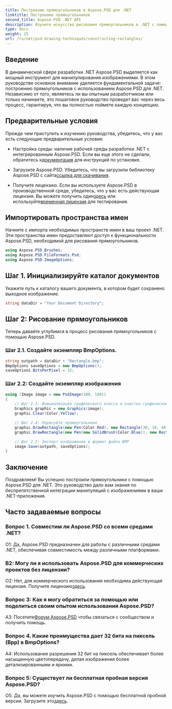 ```yaml
---
title: Построение прямоугольников в Aspose.PSD для .NET
linktitle: Построение прямоугольников
second_title: Aspose.PSD .NET API
description: Изучите искусство рисования прямоугольников в .NET с помощью Aspose.PSD. Следуйте нашему пошаговому руководству для бесшовной интеграции. Улучшите свою игру по манипулированию изображениями без особых усилий.
type: docs
weight: 15
url: /ru/net/psd-drawing-techniques/constructing-rectangles/
---
```

## Введение

В динамической сфере разработки .NET Aspose.PSD выделяется как мощный инструмент для манипулирования изображениями. В этом руководстве основное внимание уделяется фундаментальной задаче: построению прямоугольников с использованием Aspose.PSD для .NET. Независимо от того, являетесь ли вы опытным разработчиком или только начинаете, это пошаговое руководство проведет вас через весь процесс, гарантируя, что вы полностью поймете каждую концепцию.

## Предварительные условия

Прежде чем приступить к изучению руководства, убедитесь, что у вас есть следующие предварительные условия:

-  Настройка среды: наличие рабочей среды разработки .NET с интегрированным Aspose.PSD. Если вы еще этого не сделали, обратитесь к[документация](https://reference.aspose.com/psd/net/) для инструкций по установке.

-  Загрузите Aspose.PSD. Убедитесь, что вы загрузили библиотеку Aspose.PSD с сайта[ссылка для скачивания](https://releases.aspose.com/psd/net/).

-  Получите лицензию. Если вы используете Aspose.PSD в производственной среде, убедитесь, что у вас есть действующая лицензия. Вы можете получить один[здесь](https://purchase.aspose.com/buy) или используйте[временная лицензия](https://purchase.aspose.com/temporary-license/) для тестирования.

## Импортировать пространства имен

Начните с импорта необходимых пространств имен в ваш проект .NET. Эти пространства имен предоставляют доступ к функциональности Aspose.PSD, необходимой для рисования прямоугольников.

```csharp
using Aspose.PSD.Brushes;
using Aspose.PSD.FileFormats.Psd;
using Aspose.PSD.ImageOptions;
```

## Шаг 1. Инициализируйте каталог документов

Укажите путь к каталогу вашего документа, в котором будет сохранено выходное изображение.

```csharp
string dataDir = "Your Document Directory";
```

## Шаг 2: Рисование прямоугольников

Теперь давайте углубимся в процесс рисования прямоугольников с помощью Aspose.PSD.

### Шаг 2.1. Создайте экземпляр BmpOptions.

```csharp
string outpath = dataDir + "Rectangle.bmp";
BmpOptions saveOptions = new BmpOptions();
saveOptions.BitsPerPixel = 32;
```

### Шаг 2.2: Создайте экземпляр изображения

```csharp
using (Image image = new PsdImage(100, 100))
{
    // Шаг 2.3. Инициализация графического класса и очистка графической поверхности
    Graphics graphic = new Graphics(image);
    graphic.Clear(Color.Yellow);

    // Шаг 2.4: Нарисуйте прямоугольники
    graphic.DrawRectangle(new Pen(Color.Red), new Rectangle(30, 10, 40, 80));
    graphic.DrawRectangle(new Pen(new SolidBrush(Color.Blue)), new Rectangle(10, 30, 80, 40));

    // Шаг 2.5: Экспорт изображения в формат файла BMP
    image.Save(outpath, saveOptions);
}
```

## Заключение

Поздравляем! Вы успешно построили прямоугольники с помощью Aspose.PSD для .NET. Это руководство дало вам знания по беспрепятственной интеграции манипуляций с изображениями в ваши .NET-приложения.

## Часто задаваемые вопросы

### Вопрос 1. Совместим ли Aspose.PSD со всеми средами .NET?

О1: Да, Aspose.PSD предназначен для работы с различными средами .NET, обеспечивая совместимость между различными платформами.

### В2: Могу ли я использовать Aspose.PSD для коммерческих проектов без лицензии?

 О2: Нет, для коммерческого использования необходима действующая лицензия. Получите лицензию[здесь](https://purchase.aspose.com/buy).

### Вопрос 3: Как я могу обратиться за помощью или поделиться своим опытом использования Aspose.PSD?

 A3: Посетите[Форум Aspose.PSD](https://forum.aspose.com/c/psd/34) чтобы связаться с сообществом и получить помощь.

### Вопрос 4. Какие преимущества дает 32 бита на пиксель (Bpp) в BmpOptions?

A4: Использование разрешения 32 бит на пиксель обеспечивает более насыщенную цветопередачу, делая изображения более детализированными и яркими.

### Вопрос 5: Существует ли бесплатная пробная версия Aspose.PSD?

 О5: Да, вы можете изучить Aspose.PSD с помощью бесплатной пробной версии. Загрузите это[здесь](https://releases.aspose.com/).